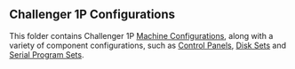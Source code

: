 Challenger 1P Configurations
---

This folder contains Challenger 1P [Machine Configurations](machines/), along with a variety of component configurations,
such as [Control Panels](panels/), [Disk Sets](disks/) and [Serial Program Sets](serial/).